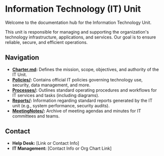 # Information Technology (IT) Unit

Welcome to the documentation hub for the Information Technology Unit.

This unit is responsible for managing and supporting the organization's technology infrastructure, applications, and services. Our goal is to ensure reliable, secure, and efficient operations.

## Navigation

*   **[Charter.md](Charter.md):** Defines the mission, scope, objectives, and authority of the IT Unit.
*   **[Policies/](Policies/):** Contains official IT policies governing technology use, security, data management, and more.
*   **[Processes/](Processes/):** Outlines standard operating procedures and workflows for IT services and tasks (including diagrams).
*   **[Reports/](Reports/):** Information regarding standard reports generated by the IT unit (e.g., system performance, security audits).
*   **[MeetingNotes/](MeetingNotes/):** Archive of meeting agendas and minutes for IT committees and teams.

## Contact

*   **Help Desk:** [Link or Contact Info]
*   **IT Management:** [Contact Info or Org Chart Link]
